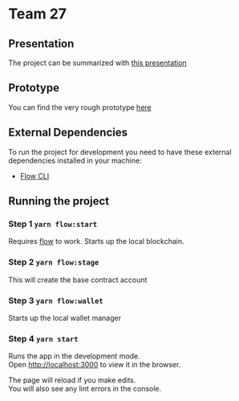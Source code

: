 # Team 27

## Presentation
The project can be summarized with [this presentation](https://docs.google.com/presentation/d/1WBoBpX7h7j0b2pnm5RsJZHECfQqSxWuzM9REIOdx5bw/edit?usp=sharing)

## Prototype
You can find the very rough prototype [here](https://www.figma.com/file/T8S9uQVoa1aZVQ6me2VNZs/3-interfaces?node-id=0%3A1)

## External Dependencies
To run the project for development you need to have these external dependencies installed in your machine:
  - [Flow CLI](https://github.com/onflow/flow/blob/master/docs/cli.md#installation)

## Running the project

### Step 1 `yarn flow:start`
Requires [flow](https://github.com/onflow/flow/blob/master/docs/cli.md#installation) to work. Starts up the local blockchain.

### Step 2 `yarn flow:stage`
This will create the base contract account

### Step 3 `yarn flow:wallet`
Starts up the local wallet manager

### Step 4 `yarn start`

Runs the app in the development mode.<br />
Open [http://localhost:3000](http://localhost:3000) to view it in the browser.

The page will reload if you make edits.<br />
You will also see any lint errors in the console.
